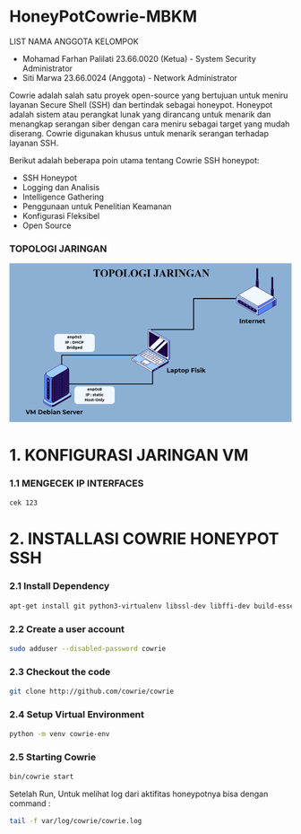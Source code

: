 # HoneyPotCowrie-MBKM
LIST NAMA ANGGOTA KELOMPOK
- Mohamad Farhan Palilati 23.66.0020 (Ketua) - System Security Administrator
- Siti Marwa 23.66.0024 (Anggota) - Network Administrator

Cowrie adalah salah satu proyek open-source yang bertujuan untuk meniru layanan Secure Shell (SSH) dan bertindak sebagai honeypot. Honeypot adalah sistem atau perangkat lunak yang dirancang untuk menarik dan menangkap serangan siber dengan cara meniru sebagai target yang mudah diserang. Cowrie digunakan khusus untuk menarik serangan terhadap layanan SSH.

Berikut adalah beberapa poin utama tentang Cowrie SSH honeypot:
- SSH Honeypot
- Logging dan Analisis
- Intelligence Gathering
- Penggunaan untuk Penelitian Keamanan
- Konfigurasi Fleksibel
- Open Source
  
### TOPOLOGI JARINGAN
![alt text](https://github.com/Xzhacts-Crew/HoneyPotCowrie-MBKM/blob/main/Topologi%20spj.png?raw=true)

# 1. KONFIGURASI JARINGAN VM
### 1.1 MENGECEK IP INTERFACES
```sh
cek 123
```
# 2. INSTALLASI COWRIE HONEYPOT SSH
### 2.1 Install Dependency
```sh
apt-get install git python3-virtualenv libssl-dev libffi-dev build-essential libpython3-dev python3-minimal authbind virtualenv
```
### 2.2 Create a user account
```sh
sudo adduser --disabled-password cowrie
```
### 2.3 Checkout the code
```sh
git clone http://github.com/cowrie/cowrie
```
### 2.4 Setup Virtual Environment
```sh
python -m venv cowrie-env
```
### 2.5 Starting Cowrie
```sh
bin/cowrie start
```
Setelah Run, Untuk melihat log dari aktifitas honeypotnya bisa dengan command :
```sh
tail -f var/log/cowrie/cowrie.log
```


